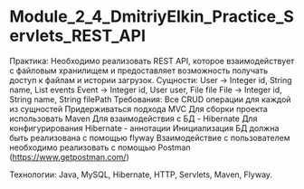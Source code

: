 # Module_2_4_DmitriyElkin_Practice_Servlets_REST_API
Практика:
Необходимо реализовать REST API, которое взаимодействует с файловым хранилищем и предоставляет возможность получать доступ к файлам и истории загрузок.
Сущности:
User -> Integer id, String name, List<Event> events
Event -> Integer id, User user, File file
File -> Integer id, String name, String filePath
Требования:
Все CRUD операции для каждой из сущностей
Придерживаться подхода MVC
Для сборки проекта использовать Maven
Для взаимодействия с БД - Hibernate
Для конфигурирования Hibernate - аннотации
Инициализация БД должна быть реализована с помощью flyway
Взаимодействие с пользователем необходимо реализовать с помощью Postman (https://www.getpostman.com/)

Технологии: Java, MySQL, Hibernate, HTTP, Servlets, Maven, Flyway.

